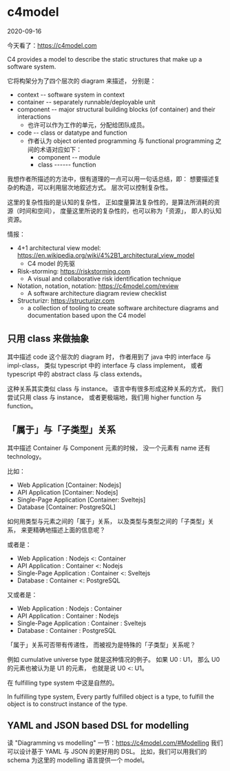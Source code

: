 # c4model

2020-09-16

今天看了：https://c4model.com

C4 provides a model to describe the static structures that make up a software system.

它将构架分为了四个层次的 diagram 来描述，
分别是：
- context -- software system in context
- container -- separately runnable/deployable unit
- component -- major structural building blocks (of container) and their interactions
  - 也许可以作为工作的单元，分配给团队成员。
- code -- class or datatype and function
  - 作者认为 object oriented programming
    与 functional programming 之间的术语对应如下：
    - component -- module
    - class ------ function

我想作者所描述的方法中，很有道理的一点可以用一句话总结，即：
想要描述复杂的构造，可以利用层次地叙述方式。
层次可以控制复杂性。

这里的复杂性指的是认知的复杂性，
正如度量算法复杂性的，是算法所消耗的资源（时间和空间），
度量这里所说的复杂性的，也可以称为「资源」，
即人的认知资源。

情报：
- 4+1 architectural view model: https://en.wikipedia.org/wiki/4%2B1_architectural_view_model
  - C4 model 的先驱
- Risk-storming: https://riskstorming.com
  - A visual and collaborative risk identification technique
- Notation, notation, notation: https://c4model.com/review
  - A software architecture diagram review checklist
- Structurizr: https://structurizr.com
  - a collection of tooling to create software architecture diagrams and documentation
    based upon the C4 model

## 只用 class 来做抽象

其中描述 code 这个层次的 diagram 时，
作者用到了 java 中的 interface 与 impl-class，
类似 typescript 中的 interface 与 class implement，
或者 typescript 中的 abstract class 与 class extends。

这种关系其实类似 class 与 instance。
语言中有很多形成这种关系的方式，
我们尝试只用 class 与 instance，
或者更极端地，我们用 higher function 与 function。

## 「属于」与「子类型」关系

其中描述 Container 与 Component 元素的时候，
没一个元素有 name 还有 technology。

比如：
- Web Application [Container: Nodejs]
- API Application [Container: Nodejs]
- Single-Page Application [Container: Sveltejs]
- Database [Container: PostgreSQL]

如何用类型与元素之间的「属于」关系，
以及类型与类型之间的「子类型」关系，
来更精确地描述上面的信息呢？

或者是：
- Web Application : Nodejs <: Container
- API Application : Container <: Nodejs
- Single-Page Application : Container <: Sveltejs
- Database : Container <: PostgreSQL

又或者是：
- Web Application : Nodejs : Container
- API Application : Container : Nodejs
- Single-Page Application : Container : Sveltejs
- Database : Container : PostgreSQL

「属于」关系可否带有传递性，
而被视为是特殊的「子类型」关系呢？

例如 cumulative universe type 就是这种情况的例子。
如果 U0 : U1，
那么 U0 的元素也被认为是 U1 的元素，
也就是说 U0 <: U1。

在 fulfilling type system 中这是自然的。

In fulfilling type system,
Every partly fulfilled object is a type,
to fulfill the object is to construct instance of the type.

## YAML and JSON based DSL for modelling

读 "Diagramming vs modelling" 一节：https://c4model.com/#Modelling
我们可以设计基于 YAML 与 JSON 的更好用的 DSL。
比如，我们可以用我们的 schema 为这里的 modelling 语言提供一个 model。

